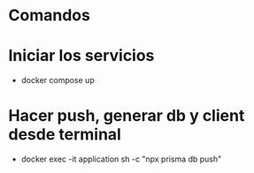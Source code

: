 # Comandos

# Iniciar los servicios

- docker compose up

# Hacer push, generar db y client desde terminal

- docker exec -it application sh -c "npx prisma db push"
